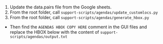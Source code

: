 1. Update the data.pairs file from the Google sheets.
2. From the root folder, call `support-scripts/agendas/update_customlocs.py`
3. From the root folder, call `support-scripts/agendas/generate_hbox.py`
  - Then find the `AGENDAS HBOX COPY HERE` comment in the GUI files and replace the HBOX below with the content of `support-scripts/agendas/output.txt` 